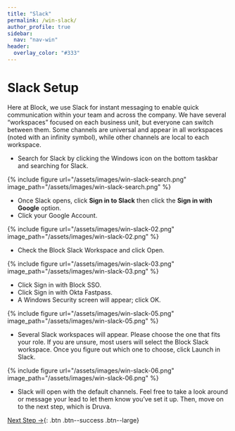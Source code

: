 ```yaml
---
title: "Slack"
permalink: /win-slack/
author_profile: true
sidebar:
  nav: "nav-win"
header:
  overlay_color: "#333"
---
```

# Slack Setup

Here at Block, we use Slack for instant messaging to enable quick communication within your team and across the company. We have several “workspaces” focused on each business unit, but everyone can switch between them. Some channels are universal and appear in all workspaces (noted with an infinity symbol), while other channels are local to each workspace.

* Search for Slack by clicking the Windows icon on the bottom taskbar and searching for Slack.

{% include figure url="/assets/images/win-slack-search.png" image_path="/assets/images/win-slack-search.png" %}

* Once Slack opens, click __Sign in to Slack__ then click the __Sign in with Google__ option.
* Click your Google Account.

{% include figure url="/assets/images/win-slack-02.png" image_path="/assets/images/win-slack-02.png" %}

* Check the Block Slack Workspace and click Open.

{% include figure url="/assets/images/win-slack-03.png" image_path="/assets/images/win-slack-03.png" %}

* Click Sign in with Block SSO.
* Click Sign in with Okta Fastpass.
* A Windows Security screen will appear; click OK.

{% include figure url="/assets/images/win-slack-05.png" image_path="/assets/images/win-slack-05.png" %}

* Several Slack workspaces will appear. Please choose the one that fits your role. If you are unsure, most users will select the Block Slack workspace. Once you figure out which one to choose, click Launch in Slack.

{% include figure url="/assets/images/win-slack-06.png" image_path="/assets/images/win-slack-06.png" %}

* Slack will open with the default channels. Feel free to take a look around or message your lead to let them know you’ve set it up. Then, move on to the next step, which is Druva.

[Next Step &rarr;](/win-druva){: .btn .btn--success .btn--large}
